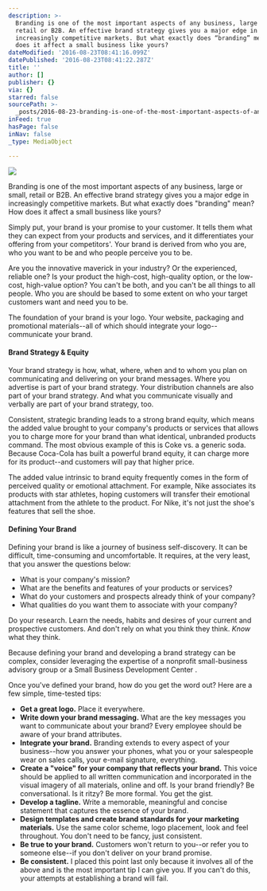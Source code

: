 ```yaml
---
description: >-
  Branding is one of the most important aspects of any business, large or small,
  retail or B2B. An effective brand strategy gives you a major edge in
  increasingly competitive markets. But what exactly does “branding” mean? How
  does it affect a small business like yours?
dateModified: '2016-08-23T08:41:16.099Z'
datePublished: '2016-08-23T08:41:22.287Z'
title: ''
author: []
publisher: {}
via: {}
starred: false
sourcePath: >-
  _posts/2016-08-23-branding-is-one-of-the-most-important-aspects-of-any-busines.md
inFeed: true
hasPage: false
inNav: false
_type: MediaObject

---
```

![](https://the-grid-user-content.s3-us-west-2.amazonaws.com/6aa5ce07-8f09-49c6-933a-c42e3b6b8821.jpg)

Branding is one of the most important aspects of any business, large or small, retail or B2B. An effective brand strategy gives you a major edge in increasingly competitive markets. But what exactly does "branding" mean? How does it affect a small business like yours?

Simply put, your brand is your promise to your customer. It tells them what they can expect from your products and services, and it differentiates your offering from your competitors'. Your brand is derived from who you are, who you want to be and who people perceive you to be.

Are you the innovative maverick in your industry? Or the experienced, reliable one? Is your product the high-cost, high-quality option, or the low-cost, high-value option? You can't be both, and you can't be all things to all people. Who you are should be based to some extent on who your target customers want and need you to be.

The foundation of your brand is your logo. Your website, packaging and promotional materials--all of which should integrate your logo--communicate your brand.

#### Brand Strategy & Equity

Your brand strategy is how, what, where, when and to whom you plan on communicating and delivering on your brand messages. Where you advertise is part of your brand strategy. Your distribution channels are also part of your brand strategy. And what you communicate visually and verbally are part of your brand strategy, too.

Consistent, strategic branding leads to a strong brand equity, which means the added value brought to your company's products or services that allows you to charge more for your brand than what identical, unbranded products command. The most obvious example of this is Coke vs. a generic soda. Because Coca-Cola has built a powerful brand equity, it can charge more for its product--and customers will pay that higher price.

The added value intrinsic to brand equity frequently comes in the form of perceived quality or emotional attachment. For example, Nike associates its products with star athletes, hoping customers will transfer their emotional attachment from the athlete to the product. For Nike, it's not just the shoe's features that sell the shoe.

#### Defining Your Brand

Defining your brand is like a journey of business self-discovery. It can be difficult, time-consuming and uncomfortable. It requires, at the very least, that you answer the questions below:

* What is your company's mission?
* What are the benefits and features of your products or services?
* What do your customers and prospects already think of your company?
* What qualities do you want them to associate with your company?

Do your research. Learn the needs, habits and desires of your current and prospective customers. And don't rely on what you think they think. _Know_ what they think.

Because defining your brand and developing a brand strategy can be complex, consider leveraging the expertise of a nonprofit small-business advisory group or a Small Business Development Center .

Once you've defined your brand, how do you get the word out? Here are a few simple, time-tested tips:

* **Get a great logo.** Place it everywhere.
* **Write down your brand messaging.** What are the key messages you want to communicate about your brand? Every employee should be aware of your brand attributes.
* **Integrate your brand.** Branding extends to every aspect of your business--how you answer your phones, what you or your salespeople wear on sales calls, your e-mail signature, everything.
* **Create a "voice" for your company that reflects your brand.** This voice should be applied to all written communication and incorporated in the visual imagery of all materials, online and off. Is your brand friendly? Be conversational. Is it ritzy? Be more formal. You get the gist.
* **Develop a tagline.** Write a memorable, meaningful and concise statement that captures the essence of your brand.
* **Design templates and create brand standards for your marketing materials.** Use the same color scheme, logo placement, look and feel throughout. You don't need to be fancy, just consistent.
* **Be true to your brand.** Customers won't return to you--or refer you to someone else--if you don't deliver on your brand promise.
* **Be consistent.** I placed this point last only because it involves all of the above and is the most important tip I can give you. If you can't do this, your attempts at establishing a brand will fail.